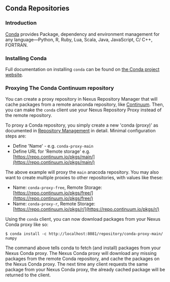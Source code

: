 <!--

    Sonatype Nexus (TM) Open Source Version
    Copyright (c) 2019-present Sonatype, Inc.
    All rights reserved. Includes the third-party code listed at http://links.sonatype.com/products/nexus/oss/attributions.

    This program and the accompanying materials are made available under the terms of the Eclipse Public License Version 1.0,
    which accompanies this distribution and is available at http://www.eclipse.org/legal/epl-v10.html.

    Sonatype Nexus (TM) Professional Version is available from Sonatype, Inc. "Sonatype" and "Sonatype Nexus" are trademarks
    of Sonatype, Inc. Apache Maven is a trademark of the Apache Software Foundation. M2eclipse is a trademark of the
    Eclipse Foundation. All other trademarks are the property of their respective owners.

-->
## Conda Repositories

### Introduction

[Conda](https://conda.io/en/latest/) provides Package, dependency and environment management for any language—Python, R, 
Ruby, Lua, Scala, Java, JavaScript, C/ C++, FORTRAN.

### Installing Conda

Full documentation on installing `conda` can be found on [the Conda project website](https://conda.io/projects/conda/en/latest/user-guide/install/index.html?highlight=conda).

### Proxying The Conda Continuum repository

You can create a proxy repository in Nexus Repository Manager that will cache packages from a remote anaconda repository, like
[Continuum](https://repo.continuum.io/pkgs). Then, you can make the `conda` client use your Nexus Repository Proxy 
instead of the remote repository.
 
To proxy a Conda repository, you simply create a new 'conda (proxy)' as documented in 
[Repository Management](https://help.sonatype.com/repomanager3/configuration/repository-management) in
detail. Minimal configuration steps are:

- Define 'Name' - e.g. `conda-proxy-main`
- Define URL for 'Remote storage' e.g. [https://repo.continuum.io/pkgs/main/](https://repo.continuum.io/pkgs/main/)

The above example will proxy the `main` anacoda repository. You may also want to create multiple proxies to other
 repositories, with values like these:

  - Name: `conda-proxy-free`, Remote Storage: [https://repo.continuum.io/pkgs/free/](https://repo.continuum.io/pkgs/free/)
  - Name: `conda-proxy-r`, Remote Storage: [https://repo.continuum.io/pkgs/r/](https://repo.continuum.io/pkgs/r/)

Using the `conda` client, you can now download packages from your Nexus Conda proxy like so:

    $ conda install -c http://localhost:8081/repository/conda-proxy-main/ numpy
    
The command above tells conda to fetch (and install) packages from your Nexus Conda proxy. The Nexus Conda proxy will 
download any missing packages from the remote Conda repository, and cache the packages on the Nexus Conda proxy.
The next time any client requests the same package from your Nexus Conda proxy, the already cached package will
be returned to the client.
